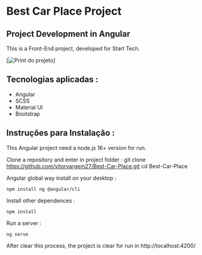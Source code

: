 # Best Car Place Project
## Project Development in Angular


This is a Front-End project, developed for Start Tech.

[![Print do projeto](https://i.ibb.co/LRt5h06/print-webpage.png)]

## Tecnologias aplicadas : 

- Angular
- SCSS
- Material UI
- Bootstrap

## Instruções para Instalação :
This Angular project need a node.js 16+ version for run.

Clone a repository and enter in project folder :
git clone https://github.com/vitorvargem27/Best-Car-Place.git
cd Best-Car-Place

Angular global way install on your desktop :
```
npm install ng @angular/cli
```
Install other dependences :
````
npm install
````

Run a server : 
````
ng serve
````
After clear this process, the project is clear for run in http://localhost:4200/
